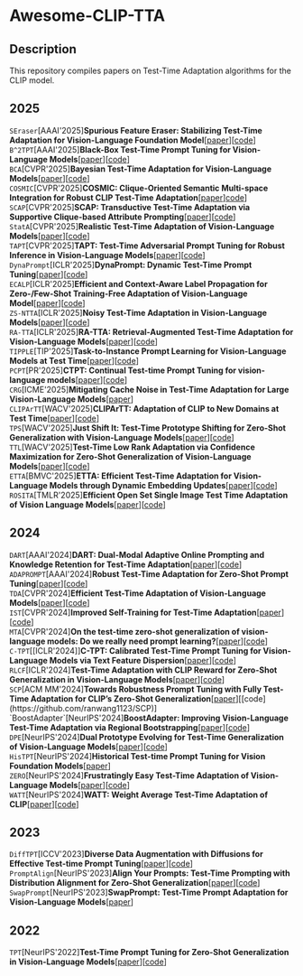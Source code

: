 # Awesome-CLIP-TTA
## Description
This repository compiles papers on Test-Time Adaptation algorithms for the CLIP model.
## 2025
`SEraser`[AAAI'2025]**Spurious Feature Eraser: Stabilizing Test-Time Adaptation for Vision-Language Foundation Model**[[paper](https://ojs.aaai.org/index.php/AAAI/article/view/34124)][[code](https://github.com/MaHuanAAA/SEraser)]   
`B^2TPT`[AAAI'2025]**Black-Box Test-Time Prompt Tuning for Vision-Language Models**[[paper](https://ojs.aaai.org/index.php/AAAI/article/view/32652)][[code](https://github.com/MFAaaaaaa/B2TPT)]   
`BCA`[CVPR'2025]**Bayesian Test-Time Adaptation for Vision-Language Models**[[paper](https://openaccess.thecvf.com/content/CVPR2025/papers/Zhou_Bayesian_Test-Time_Adaptation_for_Vision-Language_Models_CVPR_2025_paper.pdf)][[code](https://github.com/cuishuang99/BayesTTA)]    
`COSMIC`[CVPR'2025]**COSMIC: Clique-Oriented Semantic Multi-space Integration for Robust CLIP Test-Time Adaptation**[[paper](https://openaccess.thecvf.com/content/CVPR2025/papers/Huang_COSMIC_Clique-Oriented_Semantic_Multi-space_Integration_for_Robust_CLIP_Test-Time_Adaptation_CVPR_2025_paper.pdf)][code](https://github.com/hf618/COSMIC)]  
`SCAP`[CVPR'2025]**SCAP: Transductive Test-Time Adaptation via Supportive Clique-based Attribute Prompting**[[paper](https://openaccess.thecvf.com/content/CVPR2025/papers/Zhang_SCAP_Transductive_Test-Time_Adaptation_via_Supportive_Clique-based_Attribute_Prompting_CVPR_2025_paper.pdf)][[code](https://github.com/zhoujiahuan1991/CVPR2025-SCAP)]   
`StatA`[CVPR'2025]**Realistic Test-Time Adaptation of Vision-Language Models**[[paper](https://openaccess.thecvf.com/content/CVPR2025/papers/Zanella_Realistic_Test-Time_Adaptation_of_Vision-Language_Models_CVPR_2025_paper.pdf)][[code](https://github.com/MaxZanella/StatA)]    
`TAPT`[CVPR'2025]**TAPT: Test-Time Adversarial Prompt Tuning for Robust Inference in Vision-Language Models**[[paper](https://openaccess.thecvf.com/content/CVPR2025/papers/Wang_TAPT_Test-Time_Adversarial_Prompt_Tuning_for_Robust_Inference_in_Vision-Language_CVPR_2025_paper.pdf)][[code](https://github.com/xinwong/TAPT)]  
`DynaPrompt`[ICLR'2025]**DynaPrompt: Dynamic Test-Time Prompt Tuning**[[paper](https://openreview.net/pdf?id=EFZEdHB3Mp)][[code](https://github.com/zzzx1224/DynaPrompt)]   
`ECALP`[ICLR'2025]**Efficient and Context-Aware Label Propagation for Zero-/Few-Shot Training-Free Adaptation of Vision-Language Model**[[paper](https://openreview.net/pdf?id=D10yarGQNk)][[code](https://github.com/Yushu-Li/ECALP)]   
`ZS-NTTA`[ICLR'2025]**Noisy Test-Time Adaptation in Vision-Language Models**[[paper](https://openreview.net/pdf?id=iylpeTI0Ql)][[code](https://github.com/tmlr-group/ZS-NTTA)]   
`RA-TTA`[ICLR'2025]**RA-TTA: Retrieval-Augmented Test-Time Adaptation for Vision-Language Models**[[paper](https://openreview.net/pdf/86d3293ab2d788dc7a7a4cd22a101eba7e501237.pdf)][[code](https://github.com/kaist-dmlab/RA-TTA)]   
`TIPPLE`[TIP'2025]**Task-to-Instance Prompt Learning for Vision-Language Models at Test Time**[[paper](https://ieeexplore.ieee.org/stamp/stamp.jsp?tp=&arnumber=10925517)][[code](https://github.com/zhiheLu/TIPPLE)]  
`PCPT`[PR'2025]**CTPT: Continual Test-time Prompt Tuning for vision-language models**[[paper](https://www.sciencedirect.com/science/article/pii/S0031320324010513)][[code](https://github.com/fanwang826/PCPT)]   
`CRG`[ICME'2025]**Mitigating Cache Noise in Test-Time Adaptation for Large Vision-Language Models**[[paper](https://arxiv.org/pdf/2503.18334)]    
`CLIPArTT`[WACV'2025]**CLIPArTT: Adaptation of CLIP to New Domains at Test Time**[[paper](https://openaccess.thecvf.com/content/WACV2025/papers/Hakim_CLIPArTT_Adaptation_of_CLIP_to_New_Domains_at_Test_Time_WACV_2025_paper.pdf)][[code](https://github.com/dosowiechi/CLIPArTT)]   
`TPS`[WACV'2025]**Just Shift It: Test-Time Prototype Shifting for Zero-Shot Generalization with Vision-Language Models**[[paper](https://openaccess.thecvf.com/content/WACV2025/papers/Sui_Just_Shift_It_Test-Time_Prototype_Shifting_for_Zero-Shot_Generalization_with_WACV_2025_paper.pdf)][[code](https://github.com/elaine-sui/TPS)]   
`TTL`[WACV'2025]**Test-Time Low Rank Adaptation via Confidence Maximization for Zero-Shot Generalization of Vision-Language Models**[[paper](https://openaccess.thecvf.com/content/WACV2025/papers/Imam_Test-Time_Low_Rank_Adaptation_via_Confidence_Maximization_for_Zero-Shot_Generalization_WACV_2025_paper.pdf)][[code](https://github.com/Razaimam45/TTL-Test-Time-Low-Rank-Adaptation)]   
`ETTA`[BMVC'2025]**ETTA: Efficient Test-Time Adaptation for Vision-Language Models through Dynamic Embedding Updates**[[paper](https://arxiv.org/pdf/2508.05898)][[code](https://github.com/hamidreza-dastmalchi/ETTA)]   
`ROSITA`[TMLR'2025]**Efficient Open Set Single Image Test Time Adaptation of Vision Language Models**[[paper](https://arxiv.org/pdf/2406.00481)][[code](https://github.com/manogna-s/ROSITA)]
## 2024
`DART`[AAAI'2024]**DART: Dual-Modal Adaptive Online Prompting and Knowledge Retention for Test-Time Adaptation**[[paper](https://ojs.aaai.org/index.php/AAAI/article/view/29320)][[code](https://github.com/zhoujiahuan1991/AAAI2024-DART)]
`ADAPROMPT`[AAAI'2024]**Robust Test-Time Adaptation for Zero-Shot Prompt Tuning**[[paper](https://ojs.aaai.org/index.php/AAAI/article/view/29611)][[code](https://github.com/zhangdingchu/Adaprompt)]  
`TDA`[CVPR'2024]**Efficient Test-Time Adaptation of Vision-Language Models**[[paper](https://openaccess.thecvf.com/content/CVPR2024/papers/Karmanov_Efficient_Test-Time_Adaptation_of_Vision-Language_Models_CVPR_2024_paper.pdf)][[code](https://github.com/kdiAAA/TDA)]  
`IST`[CVPR'2024]**Improved Self-Training for Test-Time Adaptation**[[paper](https://openaccess.thecvf.com/content/CVPR2024/papers/Ma_Improved_Self-Training_for_Test-Time_Adaptation_CVPR_2024_paper.pdf)][[code](https://github.com/JingInAI/IST4TTA)]  
`MTA`[CVPR'2024]**On the test-time zero-shot generalization of vision-language models: Do we really need prompt learning?**[[paper](https://openaccess.thecvf.com/content/CVPR2024/papers/Zanella_On_the_Test-Time_Zero-Shot_Generalization_of_Vision-Language_Models_Do_We_CVPR_2024_paper.pdf)][[code](https://github.com/MaxZanella/MTA)]  
`C-TPT`[[ICLR'2024]]**C-TPT: Calibrated Test-Time Prompt Tuning for Vision-Language Models via Text Feature Dispersion**[[paper](https://openreview.net/pdf?id=jzzEHTBFOT)][[code](https://github.com/hee-suk-yoon/C-TPT)]  
`RLCF`[ICLR'2024]**Test-Time Adaptation with CLIP Reward for Zero-Shot Generalization in Vision-Language Models**[[paper](https://proceedings.iclr.cc/paper_files/paper/2024/file/0faa4bc5f522076947a030273629d4fe-Paper-Conference.pdf)][[code](https://github.com/mzhaoshuai/RLCF)]  
`SCP`[ACM MM'2024]**Towards Robustness Prompt Tuning with Fully Test-Time Adaptation for CLIP’s Zero-Shot Generalization**[[paper]([https://openreview.net/pdf?id=BVFAVis7ui](https://dl.acm.org/doi/pdf/10.1145/3664647.3681213))][[code](https://github.com/ranwang1123/SCP)]  
`BoostAdapter`[NeurIPS'2024]**BoostAdapter: Improving Vision-Language Test-Time Adaptation via Regional Bootstrapping**[[paper](https://proceedings.neurips.cc/paper_files/paper/2024/file/7d60bfd8458b67acbbaf18b892338d00-Paper-Conference.pdf)][[code](https://github.com/taolinzhang/BoostAdapter)]   
`DPE`[NeurIPS'2024]**Dual Prototype Evolving for Test-Time Generalization of Vision-Language Models**[[paper](https://proceedings.neurips.cc/paper_files/paper/2024/file/38b787fc530d0b31825827e2cc306656-Paper-Conference.pdf)][[code](https://github.com/zhangce01/dpe-clip)]   
`HisTPT`[NeurIPS'2024]**Historical Test-time Prompt Tuning for Vision Foundation Models**[[paper](https://proceedings.neurips.cc/paper_files/paper/2024/file/178ae4ba29022eb7bf509c2e27bc8ab8-Paper-Conference.pdf)]   
`ZERO`[NeurIPS'2024]**Frustratingly Easy Test-Time Adaptation of Vision-Language Models**[[paper](https://proceedings.neurips.cc/paper_files/paper/2024/file/e92cb6f981a2cacb2a710ecaa0d7b141-Paper-Conference.pdf)][[code](https://github.com/FarinaMatteo/zero)]  
`WATT`[NeurIPS'2024]**WATT: Weight Average Test-Time Adaptation of CLIP**[[paper](https://proceedings.neurips.cc/paper_files/paper/2024/file/55d16334943f8728073e17139e5baa3d-Paper-Conference.pdf)][[code](https://github.com/Mehrdad-Noori/WATT)]  
## 2023
`DiffTPT`[ICCV'2023]**Diverse Data Augmentation with Diffusions for Effective Test-time Prompt Tuning**[[paper](https://openaccess.thecvf.com/content/ICCV2023/papers/Feng_Diverse_Data_Augmentation_with_Diffusions_for_Effective_Test-time_Prompt_Tuning_ICCV_2023_paper.pdf)][[code](https://github.com/chunmeifeng/DiffTPT)]
`PromptAlign`[NeurIPS'2023]**Align Your Prompts: Test-Time Prompting with Distribution Alignment for Zero-Shot Generalization**[[paper](https://proceedings.neurips.cc/paper_files/paper/2023/file/fe8debfd5a36ada52e038c8b2078b2ce-Paper-Conference.pdf)][[code](https://github.com/jameelhassan/PromptAlign)]   
`SwapPrompt`[NeurIPS'2023]**SwapPrompt: Test-Time Prompt Adaptation for Vision-Language Models**[[paper](https://proceedings.neurips.cc/paper_files/paper/2023/file/cdd0640218a27e9e2c0e52e324e25db0-Paper-Conference.pdf)]
## 2022
`TPT`[NeurIPS'2022]**Test-Time Prompt Tuning for Zero-Shot Generalization in Vision-Language Models**[[paper](https://openreview.net/pdf?id=e8PVEkSa4Fq)][[code](https://github.com/azshue/TPT)]
